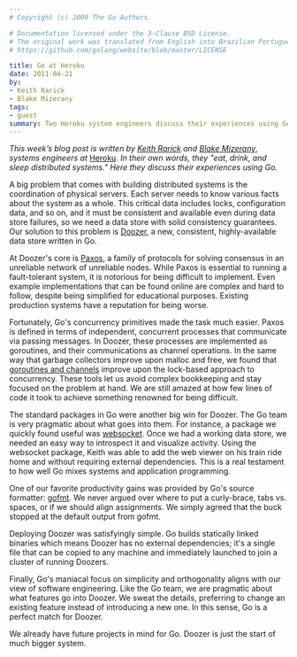 ```yaml
---
# Copyright (c) 2009 The Go Authors.

# Documentation licensed under the 3-Clause BSD License.
# The original work was translated from English into Brazilian Portuguese.
# https://github.com/golang/website/blob/master/LICENSE

title: Go at Heroku
date: 2011-04-21
by:
- Keith Rarick
- Blake Mizerany
tags:
- guest
summary: Two Heroku system engineers discuss their experiences using Go.
---
```



_This week’s blog post is written by_ [_Keith Rarick_](http://xph.us/)
_and_ [_Blake Mizerany_](http://itsbonus.heroku.com/),
_systems engineers at_ [Heroku](http://www.heroku.com/).
_In their own words, they "eat, drink, and sleep distributed systems." Here they discuss their experiences using Go._

A big problem that comes with building distributed systems is the coordination
of physical servers.
Each server needs to know various facts about the system as a whole.
This critical data includes locks, configuration data,
and so on, and it must be consistent and available even during data store failures,
so we need a data store with solid consistency guarantees.
Our solution to this problem is [Doozer](http://xph.us/2011/04/13/introducing-doozer.html),
a new, consistent, highly-available data store written in Go.

At Doozer's core is [Paxos](http://en.wikipedia.org/wiki/Paxos_(computer_science)),
a family of protocols for solving consensus in an unreliable network of unreliable nodes.
While Paxos is essential to running a fault-tolerant system,
it is notorious for being difficult to implement.
Even example implementations that can be found online are complex and hard to follow,
despite being simplified for educational purposes.
Existing production systems have a reputation for being worse.

Fortunately, Go's concurrency primitives made the task much easier.
Paxos is defined in terms of independent,
concurrent processes that communicate via passing messages.
In Doozer, these processes are implemented as goroutines,
and their communications as channel operations.
In the same way that garbage collectors improve upon malloc and free,
we found that [goroutines and channels](/blog/share-memory-by-communicating)
improve upon the lock-based approach to concurrency.
These tools let us avoid complex bookkeeping and stay focused on the problem at hand.
We are still amazed at how few lines of code it took to achieve something
renowned for being difficult.

The standard packages in Go were another big win for Doozer.
The Go team is very pragmatic about what goes into them.
For instance, a package we quickly found useful was [websocket](/pkg/websocket/).
Once we had a working data store, we needed an easy way to introspect it
and visualize activity.
Using the websocket package, Keith was able to add the web viewer on his
train ride home and without requiring external dependencies.
This is a real testament to how well Go mixes systems and application programming.

One of our favorite productivity gains was provided by Go's source formatter:
[gofmt](/cmd/gofmt/).
We never argued over where to put a curly-brace,
tabs vs. spaces, or if we should align assignments.
We simply agreed that the buck stopped at the default output from gofmt.

Deploying Doozer was satisfyingly simple.
Go builds statically linked binaries which means Doozer has no external dependencies;
it's a single file that can be copied to any machine and immediately launched
to join a cluster of running Doozers.

Finally, Go's maniacal focus on simplicity and orthogonality aligns with
our view of software engineering.
Like the Go team, we are pragmatic about what features go into Doozer.
We sweat the details, preferring to change an existing feature instead of
introducing a new one.
In this sense, Go is a perfect match for Doozer.

We already have future projects in mind for Go. Doozer is just the start of much bigger system.
